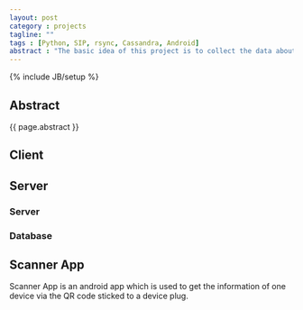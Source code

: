 ```yaml
---
layout: post
category : projects
tagline: ""
tags : [Python, SIP, rsync, Cassandra, Android]
abstract : "The basic idea of this project is to collect the data about energy consumption of different devices as continuously, entirely and timely as possible for future use."
---
```

{% include JB/setup %}

## Abstract

{{ page.abstract }}

## Client


## Server

### Server


### Database




## Scanner App

Scanner App is an android app which is used to get the information of one device via the QR code sticked to a device plug.

